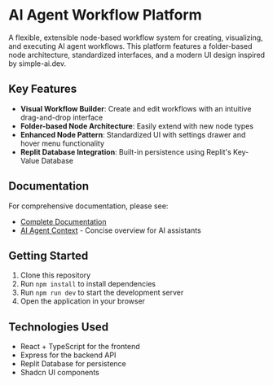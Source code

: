 # AI Agent Workflow Platform

A flexible, extensible node-based workflow system for creating, visualizing, and executing AI agent workflows. This platform features a folder-based node architecture, standardized interfaces, and a modern UI design inspired by simple-ai.dev.

## Key Features

- **Visual Workflow Builder**: Create and edit workflows with an intuitive drag-and-drop interface
- **Folder-based Node Architecture**: Easily extend with new node types
- **Enhanced Node Pattern**: Standardized UI with settings drawer and hover menu functionality
- **Replit Database Integration**: Built-in persistence using Replit's Key-Value Database

## Documentation

For comprehensive documentation, please see:

- [Complete Documentation](./README/DOCUMENTATION.md)
- [AI Agent Context](./README/ai-agent-context-20250423.md) - Concise overview for AI assistants

## Getting Started

1. Clone this repository
2. Run `npm install` to install dependencies
3. Run `npm run dev` to start the development server
4. Open the application in your browser

## Technologies Used

- React + TypeScript for the frontend
- Express for the backend API
- Replit Database for persistence
- Shadcn UI components